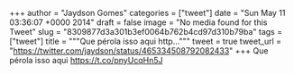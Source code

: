 
+++
author = "Jaydson Gomes"
categories = ["tweet"]
date = "Sun May 11 03:36:07 +0000 2014"
draft = false
image = "No media found for this Tweet"
slug = "8309877d3a301b3ef0064b762b4cd97d310b79ba"
tags = ["tweet"]
title = """Que pérola isso aqui http..."""
tweet = true
tweet_url = "https://twitter.com/jaydson/status/465334508792082433"
+++
Que pérola isso aqui https://t.co/pnyUcqHn5J
